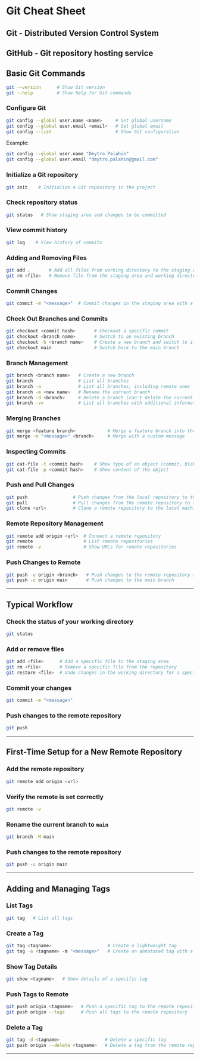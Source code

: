 # Git Cheat Sheet

## Git - Distributed Version Control System  

## GitHub - Git repository hosting service

## Basic Git Commands

```bash
git --version      # Show Git version
git --help         # Show help for Git commands
```

### Configure Git

```bash
git config --global user.name <name>     # Set global username
git config --global user.email <email>   # Set global email
git config --list                        # Show Git configuration
```

Example:

```bash
git config --global user.name "Dmytro Palahin"
git config --global user.email "dmytro.palahin@gmail.com"
```

### Initialize a Git repository

```bash
git init    # Initialize a Git repository in the project
```

### Check repository status

```bash
git status   # Show staging area and changes to be committed
```

### View commit history

```bash
git log    # View history of commits
```

### Adding and Removing Files

```bash
git add .       # Add all files from working directory to the staging area
git rm <file>   # Remove file from the staging area and working directory
```

### Commit Changes

```bash
git commit -m "<message>"  # Commit changes in the staging area with a message
```

### Check Out Branches and Commits

```bash
git checkout <commit hash>       # Checkout a specific commit
git checkout <branch name>       # Switch to an existing branch
git checkout -b <branch name>    # Create a new branch and switch to it
git checkout main                # Switch back to the main branch
```

### Branch Management

```bash
git branch <branch name>   # Create a new branch
git branch                 # List all branches
git branch -a              # List all branches, including remote ones
git branch -m <new name>   # Rename the current branch
git branch -d <branch>     # Delete a branch (can't delete the current branch)
git branch -vv             # List all branches with additional information
```

### Merging Branches

```bash
git merge <feature branch>            # Merge a feature branch into the current branch
git merge -m "<message>" <branch>     # Merge with a custom message
```

### Inspecting Commits

```bash
git cat-file -t <commit hash>    # Show type of an object (commit, blob, etc.)
git cat-file -p <commit hash>    # Show content of the object
```

### Push and Pull Changes

```bash
git push                 # Push changes from the local repository to the remote
git pull                 # Pull changes from the remote repository to the local
git clone <url>          # Clone a remote repository to the local machine
```

### Remote Repository Management

```bash
git remote add origin <url>  # Connect a remote repository
git remote                   # List remote repositories
git remote -v                # Show URLs for remote repositories
```

### Push Changes to Remote

```bash
git push -u origin <branch>   # Push changes to the remote repository and track the branch
git push -u origin main       # Push changes to the main branch
```

---

## Typical Workflow

### Check the status of your working directory

```bash
git status
```

### Add or remove files

```bash
git add <file>      # Add a specific file to the staging area
git rm <file>       # Remove a specific file from the repository
git restore <file>  # Undo changes in the working directory for a specific file
```

### Commit your changes

```bash
git commit -m "<message>"
```

### Push changes to the remote repository

```bash
git push
```

---

## First-Time Setup for a New Remote Repository

### Add the remote repository

```bash
git remote add origin <url>
```

### Verify the remote is set correctly

```bash
git remote -v
```

### Rename the current branch to `main`

```bash
git branch -M main
```

### Push changes to the remote repository

```bash
git push -u origin main
```

---

## Adding and Managing Tags

### List Tags

```bash
git tag   # List all tags
```

### Create a Tag

```bash
git tag <tagname>                     # Create a lightweight tag
git tag -a <tagname> -m "<message>"   # Create an annotated tag with a message
```

### Show Tag Details

```bash
git show <tagname>   # Show details of a specific tag
```

### Push Tags to Remote

```bash
git push origin <tagname>   # Push a specific tag to the remote repository
git push origin --tags      # Push all tags to the remote repository
```

### Delete a Tag

```bash
git tag -d <tagname>                 # Delete a specific tag
git push origin --delete <tagname>   # Delete a tag from the remote repository
```

---
